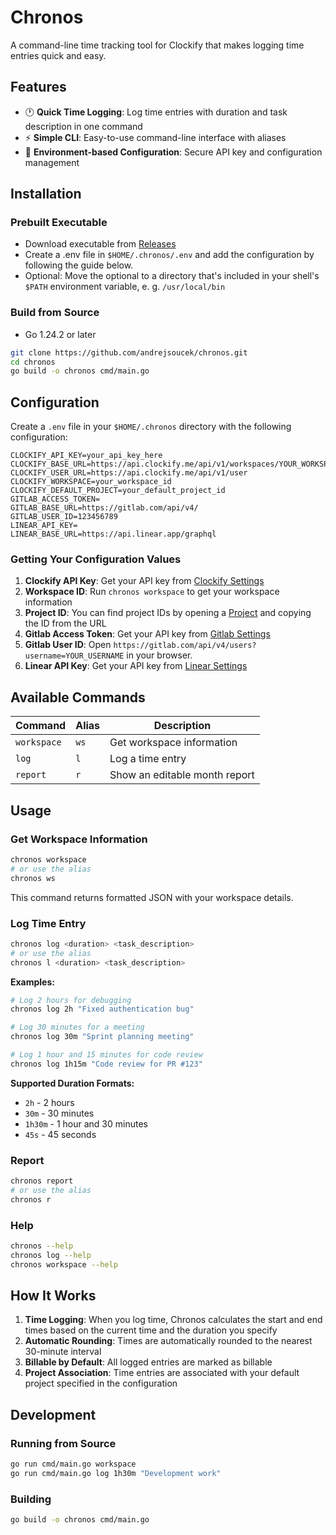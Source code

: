 # Chronos

A command-line time tracking tool for Clockify that makes logging time entries quick and easy.

## Features

- 🕐 **Quick Time Logging**: Log time entries with duration and task description in one command
- ⚡ **Simple CLI**: Easy-to-use command-line interface with aliases
- 🔧 **Environment-based Configuration**: Secure API key and configuration management

## Installation

### Prebuilt Executable

- Download executable from [Releases](https://github.com/andrejsoucek/chronos/releases)
- Create a .env file in `$HOME/.chronos/.env` and add the configuration by following the guide below.
- Optional: Move the optional to a directory that's included in your shell's `$PATH` environment variable, e. g. `/usr/local/bin`

### Build from Source

- Go 1.24.2 or later

```bash
git clone https://github.com/andrejsoucek/chronos.git
cd chronos
go build -o chronos cmd/main.go
```

## Configuration

Create a `.env` file in your `$HOME/.chronos` directory with the following configuration:

```env
CLOCKIFY_API_KEY=your_api_key_here
CLOCKIFY_BASE_URL=https://api.clockify.me/api/v1/workspaces/YOUR_WORKSPACE_ID
CLOCKIFY_USER_URL=https://api.clockify.me/api/v1/user
CLOCKIFY_WORKSPACE=your_workspace_id
CLOCKIFY_DEFAULT_PROJECT=your_default_project_id
GITLAB_ACCESS_TOKEN=
GITLAB_BASE_URL=https://gitlab.com/api/v4/
GITLAB_USER_ID=123456789
LINEAR_API_KEY=
LINEAR_BASE_URL=https://api.linear.app/graphql
```

### Getting Your Configuration Values

1. **Clockify API Key**: Get your API key from [Clockify Settings](https://clockify.me/user/settings)
2. **Workspace ID**: Run `chronos workspace` to get your workspace information
3. **Project ID**: You can find project IDs by opening a [Project](https://app.clockify.me/projects) and copying the ID from the URL
4. **Gitlab Access Token**: Get your API key from [Gitlab Settings](https://gitlab.com/-/user_settings/personal_access_tokens)
5. **Gitlab User ID**: Open `https://gitlab.com/api/v4/users?username=YOUR_USERNAME` in your browser.
6. **Linear API Key**: Get your API key from [Linear Settings](https://linear.app/aristone/settings/account/security/api-keys)

## Available Commands

| Command | Alias | Description |
|---------|--------|-------------|
| `workspace` | `ws` | Get workspace information |
| `log` | `l` | Log a time entry |
| `report` | `r` | Show an editable month report |

## Usage

### Get Workspace Information

```bash
chronos workspace
# or use the alias
chronos ws
```

This command returns formatted JSON with your workspace details.

### Log Time Entry

```bash
chronos log <duration> <task_description>
# or use the alias
chronos l <duration> <task_description>
```

**Examples:**

```bash
# Log 2 hours for debugging
chronos log 2h "Fixed authentication bug"

# Log 30 minutes for a meeting
chronos log 30m "Sprint planning meeting"

# Log 1 hour and 15 minutes for code review
chronos log 1h15m "Code review for PR #123"
```

**Supported Duration Formats:**

- `2h` - 2 hours
- `30m` - 30 minutes
- `1h30m` - 1 hour and 30 minutes
- `45s` - 45 seconds

### Report

```bash
chronos report
# or use the alias
chronos r
```

### Help

```bash
chronos --help
chronos log --help
chronos workspace --help
```

## How It Works

1. **Time Logging**: When you log time, Chronos calculates the start and end times based on the current time and the duration you specify
2. **Automatic Rounding**: Times are automatically rounded to the nearest 30-minute interval
3. **Billable by Default**: All logged entries are marked as billable
4. **Project Association**: Time entries are associated with your default project specified in the configuration

## Development

### Running from Source

```bash
go run cmd/main.go workspace
go run cmd/main.go log 1h30m "Development work"
```

### Building

```bash
go build -o chronos cmd/main.go
```
